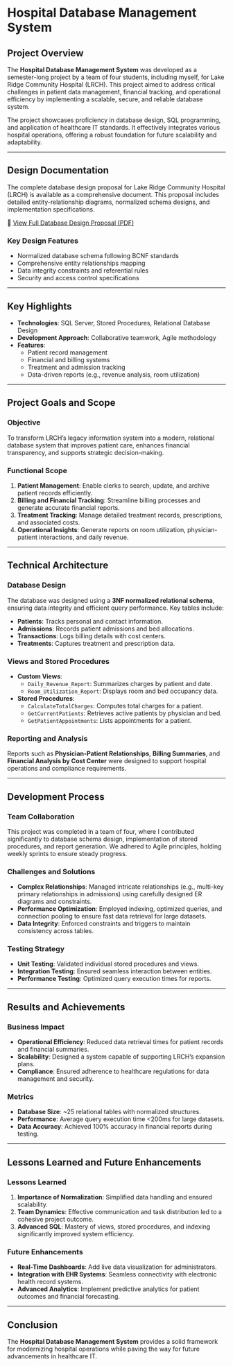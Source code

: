 # Hospital Database Management System

## Project Overview

The **Hospital Database Management System** was developed as a semester-long project by a team of four students, including myself, for Lake Ridge Community Hospital (LRCH). This project aimed to address critical challenges in patient data management, financial tracking, and operational efficiency by implementing a scalable, secure, and reliable database system.

The project showcases proficiency in database design, SQL programming, and application of healthcare IT standards. It effectively integrates various hospital operations, offering a robust foundation for future scalability and adaptability.

---

## Design Documentation
The complete database design proposal for Lake Ridge Community Hospital (LRCH) is available as a comprehensive document. This proposal includes detailed entity-relationship diagrams, normalized schema designs, and implementation specifications.

📄 [View Full Database Design Proposal (PDF)](/images/diagrams/Database%20Design%20Proposal%20for%20Lake%20Ridge%20Community%20Hospital%20(LRCH).pdf)

### Key Design Features
- Normalized database schema following BCNF standards
- Comprehensive entity relationships mapping
- Data integrity constraints and referential rules
- Security and access control specifications

---

## Key Highlights

- **Technologies**: SQL Server, Stored Procedures, Relational Database Design
- **Development Approach**: Collaborative teamwork, Agile methodology
- **Features**:
  - Patient record management
  - Financial and billing systems
  - Treatment and admission tracking
  - Data-driven reports (e.g., revenue analysis, room utilization)

---

## Project Goals and Scope

### Objective
To transform LRCH’s legacy information system into a modern, relational database system that improves patient care, enhances financial transparency, and supports strategic decision-making.

### Functional Scope
1. **Patient Management**: Enable clerks to search, update, and archive patient records efficiently.
2. **Billing and Financial Tracking**: Streamline billing processes and generate accurate financial reports.
3. **Treatment Tracking**: Manage detailed treatment records, prescriptions, and associated costs.
4. **Operational Insights**: Generate reports on room utilization, physician-patient interactions, and daily revenue.

---

## Technical Architecture

### Database Design
The database was designed using a **3NF normalized relational schema**, ensuring data integrity and efficient query performance. Key tables include:
- **Patients**: Tracks personal and contact information.
- **Admissions**: Records patient admissions and bed allocations.
- **Transactions**: Logs billing details with cost centers.
- **Treatments**: Captures treatment and prescription data.

### Views and Stored Procedures
- **Custom Views**:
  - `Daily_Revenue_Report`: Summarizes charges by patient and date.
  - `Room_Utilization_Report`: Displays room and bed occupancy data.
- **Stored Procedures**:
  - `CalculateTotalCharges`: Computes total charges for a patient.
  - `GetCurrentPatients`: Retrieves active patients by physician and bed.
  - `GetPatientAppointments`: Lists appointments for a patient.

### Reporting and Analysis
Reports such as **Physician-Patient Relationships**, **Billing Summaries**, and **Financial Analysis by Cost Center** were designed to support hospital operations and compliance requirements.

---

## Development Process

### Team Collaboration
This project was completed in a team of four, where I contributed significantly to database schema design, implementation of stored procedures, and report generation. We adhered to Agile principles, holding weekly sprints to ensure steady progress.

### Challenges and Solutions
- **Complex Relationships**:
  Managed intricate relationships (e.g., multi-key primary relationships in admissions) using carefully designed ER diagrams and constraints.
- **Performance Optimization**:
  Employed indexing, optimized queries, and connection pooling to ensure fast data retrieval for large datasets.
- **Data Integrity**:
  Enforced constraints and triggers to maintain consistency across tables.

### Testing Strategy
- **Unit Testing**: Validated individual stored procedures and views.
- **Integration Testing**: Ensured seamless interaction between entities.
- **Performance Testing**: Optimized query execution times for reports.

---

## Results and Achievements

### Business Impact
- **Operational Efficiency**: Reduced data retrieval times for patient records and financial summaries.
- **Scalability**: Designed a system capable of supporting LRCH’s expansion plans.
- **Compliance**: Ensured adherence to healthcare regulations for data management and security.

### Metrics
- **Database Size**: ~25 relational tables with normalized structures.
- **Performance**: Average query execution time <200ms for large datasets.
- **Data Accuracy**: Achieved 100% accuracy in financial reports during testing.

---

## Lessons Learned and Future Enhancements

### Lessons Learned
1. **Importance of Normalization**: Simplified data handling and ensured scalability.
2. **Team Dynamics**: Effective communication and task distribution led to a cohesive project outcome.
3. **Advanced SQL**: Mastery of views, stored procedures, and indexing significantly improved system efficiency.

### Future Enhancements
- **Real-Time Dashboards**: Add live data visualization for administrators.
- **Integration with EHR Systems**: Seamless connectivity with electronic health record systems.
- **Advanced Analytics**: Implement predictive analytics for patient outcomes and financial forecasting.

---

## Conclusion

The **Hospital Database Management System** provides a solid framework for modernizing hospital operations while paving the way for future advancements in healthcare IT.
